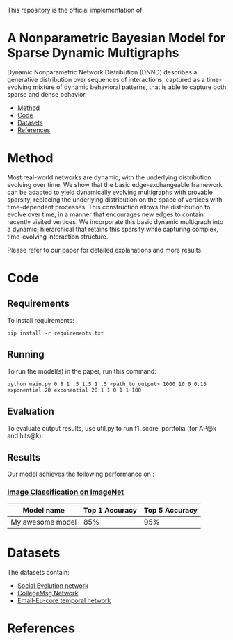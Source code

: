 This repository is the official implementation of 
# A Nonparametric Bayesian Model for Sparse Dynamic Multigraphs

<!--[My Paper Title].(https://arxiv.org/abs/2030.12345). -->

Dynamic Nonparametric Network Distribution (DNND) describes a generative distribution over sequences of interactions, captured as a time-evolving mixture of dynamic behavioral patterns, that is able to capture both sparse and dense behavior.

- [Method](#Method)
- [Code](#Code)
- [Datasets](#Datasets)
- [References](#References)

# Method
Most real-world networks are dynamic, with the underlying distribution evolving over time. We show that the basic edge-exchangeable framework can be adapted to yield dynamically evolving multigraphs with provable sparsity, replacing the underlying distribution on the space of vertices with time-dependent processes. This construction allows the distribution to evolve over time, in a manner that encourages new edges to contain recently visited vertices. We incorporate this basic dynamic multigraph into a dynamic, hierarchical that retains this sparsity while capturing complex, time-evolving interaction structure. 
<!--The Dynamic Nonparametric Network Distribution (\alg) uses a temporally evolving clustering structure and a  hierarchical Bayesian nonparametric framework to capture both global changes in cluster popularity and shifting dynamics within clusters. A judicious choice of base measure for the cluster-specific distributions means that our distribution can generate either sparse or dense multigraphs, with the degree of sparsity controlled by a single parameter.  The increased flexibility allowed by our model leads to improved performance over both its exchangeable counterpart and a range of state-of-the-art dynamic network models. -->

 Please refer to our paper for detailed explanations and more results. 

# Code

## Requirements

To install requirements:

```setup
pip install -r requirements.txt
```

## Running

To run the model(s) in the paper, run this command:

```run
python main.py 0 8 1 .5 1.5 1 .5 <path_to_output> 1000 10 0 0.15 exponential 20 exponential 20 1 1 0 1 1 100
```

## Evaluation

To evaluate output results, use util.py to run f1_score, portfolia (for AP@k and hits@k).


## Results

Our model achieves the following performance on :

### [Image Classification on ImageNet](https://paperswithcode.com/sota/image-classification-on-imagenet)

| Model name         | Top 1 Accuracy  | Top 5 Accuracy |
| ------------------ |---------------- | -------------- |
| My awesome model   |     85%         |      95%       |



# Datasets
The datasets contain:
 - [Social Evolution network](http://realitycommons.media.mit.edu/socialevolution.html)
 - [CollegeMsg Network](http://snap.stanford.edu/data/CollegeMsg.html)
 - [Email-Eu-core temporal network](http://snap.stanford.edu/data/email-Eu-core-temporal.html)

# References


